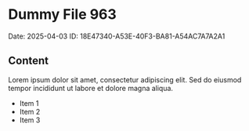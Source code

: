 # Dummy File 963

Date: 2025-04-03
ID: 18E47340-A53E-40F3-BA81-A54AC7A7A2A1

## Content

Lorem ipsum dolor sit amet, consectetur adipiscing elit.
Sed do eiusmod tempor incididunt ut labore et dolore magna aliqua.

* Item 1
* Item 2
* Item 3
